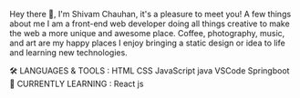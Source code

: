 

Hey there 👋, I'm Shivam Chauhan, it's a pleasure to meet you!
A few things about me
I am a front-end web developer doing all things creative to make the web a more unique and awesome place.
Coffee, photography, music, and art are my happy places
I enjoy bringing a static design or idea to life and learning new technologies.


🛠️ LANGUAGES & TOOLS :
HTML  CSS  JavaScript  java VSCode Springboot
📖 CURRENTLY LEARNING :
 React js



